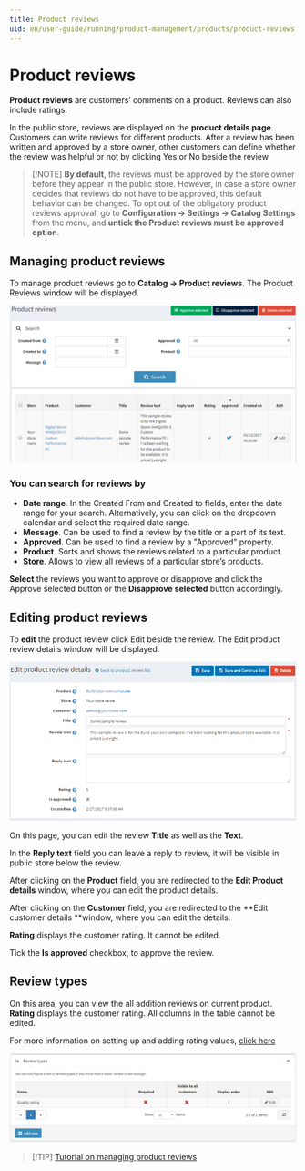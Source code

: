 ```yaml
---
title: Product reviews
uid: en/user-guide/running/product-management/products/product-reviews
---
```


# Product reviews

**Product reviews** are customers’ comments on a product. Reviews can also include ratings.

In the public store, reviews are displayed on the **product details page**. Customers can write reviews for different products. After a review has been written and approved by a store owner, other customers can define whether the review was helpful or not by clicking Yes or No beside the review.

> [!NOTE] **By default**, the reviews must be approved by the store owner before they appear in the public store. However, in case a store owner decides that reviews do not have to be approved, this default behavior can be changed. To opt out of the obligatory product reviews approval, go to **Configuration → Settings → Catalog Settings** from the menu, and **untick the Product reviews must be approved option**.

## Managing product reviews

To manage product reviews go to **Catalog → Product reviews**. The Product Reviews window will be displayed.

![Managing product reviews](_static/product-reviews/product_reviews2.png)

### You can search for reviews by

- **Date range**. In the Created From and Created to fields, enter the date range for your search. Alternatively, you can click on the dropdown calendar and select the required date range.
- **Message**. Can be used to find a review by the title or a part of its text.
- **Approved**. Can be used to find a review by a "Approved" property.
- **Product**. Sorts and shows the reviews related to a particular product.
- **Store**. Allows to view all reviews of a particular store’s products.

**Select** the reviews you want to approve or disapprove and click the Approve selected button or the **Disapprove selected** button accordingly.

## Editing product reviews

To **edit** the product review click Edit beside the review. The Edit product review details window will be displayed.

![Editing product reviews](_static/product-reviews/edit_product_review_details.png)

On this page, you can edit the review **Title** as well as the **Text**.

In the **Reply text** field you can leave a reply to review, it will be visible in public store below the review.

After clicking on the **Product** field, you are redirected to the **Edit Product details** window, where you can edit the product details.

After clicking on the **Customer** field, you are redirected to the **Edit customer details **window, where you can edit the details.

**Rating** displays the customer rating. It cannot be edited.

Tick the **Is approved** checkbox, to approve the review.

## Review types

On this area, you can view the all addition reviews on current product. **Rating** displays the customer rating. All columns in the table cannot be edited.

For more information on setting up and adding rating values, [click here](xref:en/user-guide/running/product-management/catalog-settings)

![r1](_static/product-reviews/review_types.png)

> [!TIP] [Tutorial on managing product reviews](https://www.youtube.com/watch?v=TBOpCoEAMnU&feature=youtu.be)